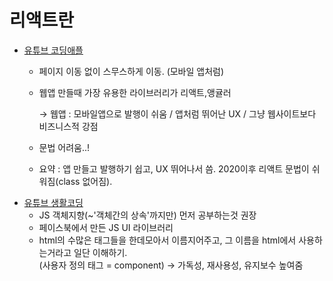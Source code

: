 # 리액트란

- [유튜브 코딩애플](https://www.youtube.com/watch?v=LclObYwGj90)
    - 페이지 이동 없이 스무스하게 이동. (모바일 앱처럼)

    - 웹앱 만들때 가장 유용한 라이브러리가 리액트,앵귤러

        → 웹앱 : 모바일앱으로 발행이 쉬움 / 앱처럼 뛰어난 UX / 그냥 웹사이트보다 비즈니스적 강점

    - 문법 어려움..!
    - 요약 : 앱 만들고 발행하기 쉽고, UX 뛰어나서 씀. 2020이후 리액트 문법이 쉬워짐(class 없어짐).
- [유튜브 생활코딩](https://www.youtube.com/watch?v=XMb0w3KMw00&list=PLuHgQVnccGMCRv6f8H9K5Xwsdyg4sFSdi)
    - JS 객체지향(~'객체간의 상속'까지만) 먼저 공부하는것 권장
    - 페이스북에서 만든 JS UI 라이브러리
    - html의 수많은 태그들을 한데모아서 이름지어주고, 그 이름을 html에서 사용하는거라고 일단 이해하기.  
      (사용자 정의 태그 = component) → 가독성, 재사용성, 유지보수 높여줌
